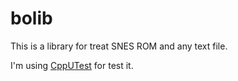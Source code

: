 # bolib

This is a library for treat SNES ROM and any text file.

I'm using [CppUTest]() for test it.


